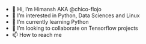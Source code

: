 - 👋 Hi, I’m Himansh AKA @chico-flojo
- 👀 I’m interested in Python, Data Sciences and Linux
- 🌱 I’m currently learning Python
- 💞️ I’m looking to collaborate on Tensorflow projects
- 📫 How to reach me <URL>

<!---
chico-flojo/chico-flojo is a ✨ special ✨ repository because its `README.md` (this file) appears on your GitHub profile.
You can click the Preview link to take a look at your changes.
--->
